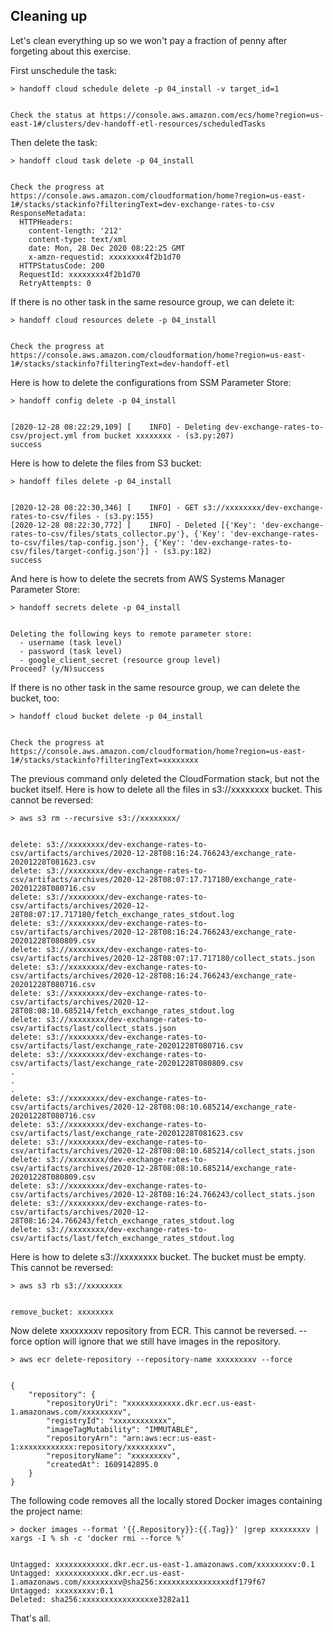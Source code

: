 ## Cleaning up

Let's clean everything up so we won't pay a fraction of penny after forgeting about this exercise.

First unschedule the task:

```shell
> handoff cloud schedule delete -p 04_install -v target_id=1
```
```shell

Check the status at https://console.aws.amazon.com/ecs/home?region=us-east-1#/clusters/dev-handoff-etl-resources/scheduledTasks
```

Then delete the task:

```shell
> handoff cloud task delete -p 04_install
```
```shell

Check the progress at https://console.aws.amazon.com/cloudformation/home?region=us-east-1#/stacks/stackinfo?filteringText=dev-exchange-rates-to-csv
ResponseMetadata:
  HTTPHeaders:
    content-length: '212'
    content-type: text/xml
    date: Mon, 28 Dec 2020 08:22:25 GMT
    x-amzn-requestid: xxxxxxxx4f2b1d70
  HTTPStatusCode: 200
  RequestId: xxxxxxxx4f2b1d70
  RetryAttempts: 0
```

If there is no other task in the same resource group, we can delete it:

```shell
> handoff cloud resources delete -p 04_install
```
```shell

Check the progress at https://console.aws.amazon.com/cloudformation/home?region=us-east-1#/stacks/stackinfo?filteringText=dev-handoff-etl
```

Here is how to delete the configurations from SSM Parameter Store:

```shell
> handoff config delete -p 04_install
```
```shell

[2020-12-28 08:22:29,109] [    INFO] - Deleting dev-exchange-rates-to-csv/project.yml from bucket xxxxxxxx - (s3.py:207)
success
```

Here is how to delete the files from S3 bucket:

```shell
> handoff files delete -p 04_install
```
```shell

[2020-12-28 08:22:30,346] [    INFO] - GET s3://xxxxxxxx/dev-exchange-rates-to-csv/files - (s3.py:155)
[2020-12-28 08:22:30,772] [    INFO] - Deleted [{'Key': 'dev-exchange-rates-to-csv/files/stats_collector.py'}, {'Key': 'dev-exchange-rates-to-csv/files/tap-config.json'}, {'Key': 'dev-exchange-rates-to-csv/files/target-config.json'}] - (s3.py:182)
success
```

And here is how to delete the secrets from AWS Systems Manager Parameter Store:

```shell
> handoff secrets delete -p 04_install
```
```shell

Deleting the following keys to remote parameter store:
  - username (task level)
  - password (task level)
  - google_client_secret (resource group level)
Proceed? (y/N)success
```

If there is no other task in the same resource group, we can delete the bucket, too:

```shell
> handoff cloud bucket delete -p 04_install
```
```shell

Check the progress at https://console.aws.amazon.com/cloudformation/home?region=us-east-1#/stacks/stackinfo?filteringText=xxxxxxxx
```

The previous command only deleted the CloudFormation stack, but not the bucket itself.
Here is how to delete all the files in s3://xxxxxxxx bucket. This cannot be reversed:

```shell
> aws s3 rm --recursive s3://xxxxxxxx/
```
```shell

delete: s3://xxxxxxxx/dev-exchange-rates-to-csv/artifacts/archives/2020-12-28T08:16:24.766243/exchange_rate-20201228T081623.csv
delete: s3://xxxxxxxx/dev-exchange-rates-to-csv/artifacts/archives/2020-12-28T08:07:17.717180/exchange_rate-20201228T080716.csv
delete: s3://xxxxxxxx/dev-exchange-rates-to-csv/artifacts/archives/2020-12-28T08:07:17.717180/fetch_exchange_rates_stdout.log
delete: s3://xxxxxxxx/dev-exchange-rates-to-csv/artifacts/archives/2020-12-28T08:16:24.766243/exchange_rate-20201228T080809.csv
delete: s3://xxxxxxxx/dev-exchange-rates-to-csv/artifacts/archives/2020-12-28T08:07:17.717180/collect_stats.json
delete: s3://xxxxxxxx/dev-exchange-rates-to-csv/artifacts/archives/2020-12-28T08:16:24.766243/exchange_rate-20201228T080716.csv
delete: s3://xxxxxxxx/dev-exchange-rates-to-csv/artifacts/archives/2020-12-28T08:08:10.685214/fetch_exchange_rates_stdout.log
delete: s3://xxxxxxxx/dev-exchange-rates-to-csv/artifacts/last/collect_stats.json
delete: s3://xxxxxxxx/dev-exchange-rates-to-csv/artifacts/last/exchange_rate-20201228T080716.csv
delete: s3://xxxxxxxx/dev-exchange-rates-to-csv/artifacts/last/exchange_rate-20201228T080809.csv
.
.
.
delete: s3://xxxxxxxx/dev-exchange-rates-to-csv/artifacts/archives/2020-12-28T08:08:10.685214/exchange_rate-20201228T080716.csv
delete: s3://xxxxxxxx/dev-exchange-rates-to-csv/artifacts/last/exchange_rate-20201228T081623.csv
delete: s3://xxxxxxxx/dev-exchange-rates-to-csv/artifacts/archives/2020-12-28T08:08:10.685214/collect_stats.json
delete: s3://xxxxxxxx/dev-exchange-rates-to-csv/artifacts/archives/2020-12-28T08:08:10.685214/exchange_rate-20201228T080809.csv
delete: s3://xxxxxxxx/dev-exchange-rates-to-csv/artifacts/archives/2020-12-28T08:16:24.766243/collect_stats.json
delete: s3://xxxxxxxx/dev-exchange-rates-to-csv/artifacts/archives/2020-12-28T08:16:24.766243/fetch_exchange_rates_stdout.log
delete: s3://xxxxxxxx/dev-exchange-rates-to-csv/artifacts/last/fetch_exchange_rates_stdout.log
```

Here is how to delete s3://xxxxxxxx bucket. The bucket must be empty. This cannot be reversed:

```shell
> aws s3 rb s3://xxxxxxxx
```
```shell

remove_bucket: xxxxxxxx
```

Now delete xxxxxxxxv repository from ECR. This cannot be reversed.
--force option will ignore that we still have images in the repository.

```shell
> aws ecr delete-repository --repository-name xxxxxxxxv --force
```
```shell

{
    "repository": {
        "repositoryUri": "xxxxxxxxxxxx.dkr.ecr.us-east-1.amazonaws.com/xxxxxxxxv", 
        "registryId": "xxxxxxxxxxxx", 
        "imageTagMutability": "IMMUTABLE", 
        "repositoryArn": "arn:aws:ecr:us-east-1:xxxxxxxxxxxx:repository/xxxxxxxxv", 
        "repositoryName": "xxxxxxxxv", 
        "createdAt": 1609142895.0
    }
}
```

The following code removes all the locally stored Docker images containing the
project name:

```shell
> docker images --format '{{.Repository}}:{{.Tag}}' |grep xxxxxxxxv | xargs -I % sh -c 'docker rmi --force %'
```
```shell

Untagged: xxxxxxxxxxxx.dkr.ecr.us-east-1.amazonaws.com/xxxxxxxxv:0.1
Untagged: xxxxxxxxxxxx.dkr.ecr.us-east-1.amazonaws.com/xxxxxxxxv@sha256:xxxxxxxxxxxxxxxxdf179f67
Untagged: xxxxxxxxv:0.1
Deleted: sha256:xxxxxxxxxxxxxxxxe3282a11
```

That's all.

